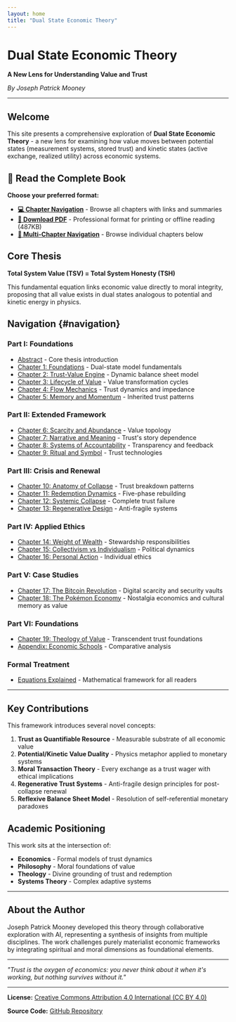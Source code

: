 ```yaml
---
layout: home
title: "Dual State Economic Theory"
---
```


# Dual State Economic Theory
**A New Lens for Understanding Value and Trust**

*By Joseph Patrick Mooney*

---

## Welcome

This site presents a comprehensive exploration of **Dual State Economic Theory** - a new lens for examining how value moves between potential states (measurement systems, stored trust) and kinetic states (active exchange, realized utility) across economic systems.

## **📖 Read the Complete Book**

**Choose your preferred format:**

- **[💻 Chapter Navigation](complete-book.html)** - Browse all chapters with links and summaries
- **[📄 Download PDF](output/dset_book.pdf)** - Professional format for printing or offline reading (487KB)
- **[🔗 Multi-Chapter Navigation](#navigation)** - Browse individual chapters below

## Core Thesis

**Total System Value (TSV) = Total System Honesty (TSH)**

This fundamental equation links economic value directly to moral integrity, proposing that all value exists in dual states analogous to potential and kinetic energy in physics.

## Navigation {#navigation}

### **Part I: Foundations**
- [Abstract](abstract.html) - Core thesis introduction
- [Chapter 1: Foundations](chapter_01_foundations.html) - Dual-state model fundamentals
- [Chapter 2: Trust-Value Engine](chapter_02_trust_value_engine.html) - Dynamic balance sheet model
- [Chapter 3: Lifecycle of Value](chapter_03_lifecycle_of_value.html) - Value transformation cycles
- [Chapter 4: Flow Mechanics](chapter_04_flow_mechanics.html) - Trust dynamics and impedance
- [Chapter 5: Memory and Momentum](chapter_05_memory_and_momentum.html) - Inherited trust patterns

### **Part II: Extended Framework**
- [Chapter 6: Scarcity and Abundance](chapter_06_scarcity_and_abundance.html) - Value topology
- [Chapter 7: Narrative and Meaning](chapter_07_narrative_and_meaning.html) - Trust's story dependence
- [Chapter 8: Systems of Accountability](chapter_08_systems_of_accountability.html) - Transparency and feedback
- [Chapter 9: Ritual and Symbol](chapter_09_ritual_and_symbol.html) - Trust technologies

### **Part III: Crisis and Renewal**
- [Chapter 10: Anatomy of Collapse](chapter_10_anatomy_of_collapse.html) - Trust breakdown patterns
- [Chapter 11: Redemption Dynamics](chapter_11_redemption_dynamics.html) - Five-phase rebuilding
- [Chapter 12: Systemic Collapse](chapter_12_systemic_collapse.html) - Complete trust failure
- [Chapter 13: Regenerative Design](chapter_13_regenerative_design.html) - Anti-fragile systems

### **Part IV: Applied Ethics**
- [Chapter 14: Weight of Wealth](chapter_14_weight_of_wealth.html) - Stewardship responsibilities
- [Chapter 15: Collectivism vs Individualism](chapter_15_collectivism_vs_individualism.html) - Political dynamics
- [Chapter 16: Personal Action](chapter_16_personal_action.html) - Individual ethics

### **Part V: Case Studies**
- [Chapter 17: The Bitcoin Revolution](chapter_17_bitcoin_revolution.html) - Digital scarcity and security vaults
- [Chapter 18: The Pokémon Economy](chapter_18_pokemon_economy.html) - Nostalgia economics and cultural memory as value

### **Part VI: Foundations**
- [Chapter 19: Theology of Value](chapter_19_theology_of_value.html) - Transcendent trust foundations
- [Appendix: Economic Schools](appendix_01.html) - Comparative analysis

### **Formal Treatment**  
- [Equations Explained](chapter_99_formalism_explained.html) - Mathematical framework for all readers

---

## Key Contributions

This framework introduces several novel concepts:

1. **Trust as Quantifiable Resource** - Measurable substrate of all economic value
2. **Potential/Kinetic Value Duality** - Physics metaphor applied to monetary systems  
3. **Moral Transaction Theory** - Every exchange as a trust wager with ethical implications
4. **Regenerative Trust Systems** - Anti-fragile design principles for post-collapse renewal
5. **Reflexive Balance Sheet Model** - Resolution of self-referential monetary paradoxes

## Academic Positioning

This work sits at the intersection of:
- **Economics** - Formal models of trust dynamics
- **Philosophy** - Moral foundations of value
- **Theology** - Divine grounding of trust and redemption
- **Systems Theory** - Complex adaptive systems

---

## About the Author

Joseph Patrick Mooney developed this theory through collaborative exploration with AI, representing a synthesis of insights from multiple disciplines. The work challenges purely materialist economic frameworks by integrating spiritual and moral dimensions as foundational elements.

---

*"Trust is the oxygen of economics: you never think about it when it's working, but nothing survives without it."*

---

**License:** [Creative Commons Attribution 4.0 International (CC BY 4.0)](https://creativecommons.org/licenses/by/4.0/)

**Source Code:** [GitHub Repository](https://github.com/joemooney/dual-state-value-theory)
